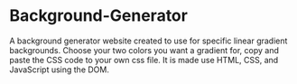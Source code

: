 # Background-Generator
A background generator website created to use for specific linear gradient backgrounds. Choose your two colors you want a gradient for, copy and paste the CSS code to your own css file. It is made use HTML, CSS, and JavaScript using the DOM.  

